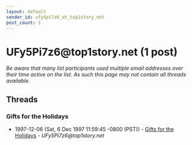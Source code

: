 ```yaml
---
layout: default
sender_id: ufy5pi7z6_at_top1story_net
post_count: 1
---
```


# UFy5Pi7z6<span>@</span>top1story.net (1 post)

_Be aware that many list participants used multiple email addresses over their time active on the list. As such this page may not contain all threads available._

## Threads

### Gifts for the Holidays
+ 1997-12-06 (Sat, 6 Dec 1997 11:59:45 -0800 (PST)) - [Gifts for the Holidays](/archive/1997/12/11f79c70101481b9bd7301118441b7a514ad547d316c1039a2a8cd09cc65b558) - _UFy5Pi7z6@top1story.net_

